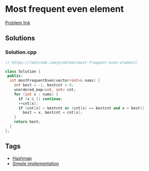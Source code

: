 # Most frequent even element

[Problem link](https://leetcode.com/problems/most-frequent-even-element/)

## Solutions


### Solution.cpp
```cpp
// https://leetcode.com/problems/most-frequent-even-element/

class Solution {
 public:
  int mostFrequentEven(vector<int>& nums) {
    int best = -1, bestcnt = 0;
    unordered_map<int, int> cnt;
    for (int x : nums) {
      if (x & 1) continue;
      ++cnt[x];
      if (cnt[x] > bestcnt or (cnt[x] == bestcnt and x < best))
        best = x, bestcnt = cnt[x];
    }
    return best;
  }
};
```
## Tags

* [Hashmap](/README.md#Hashmap)
* [Simple implementation](/README.md#Simple_implementation)
